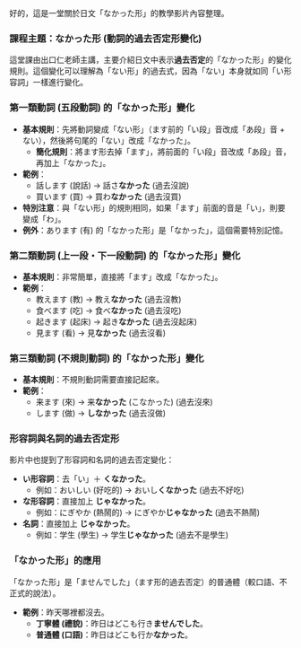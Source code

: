 
好的，這是一堂關於日文「なかった形」的教學影片內容整理。

### **課程主題：なかった形 (動詞的過去否定形變化)**

這堂課由出口仁老師主講，主要介紹日文中表示**過去否定**的「なかった形」的變化規則。這個變化可以理解為「ない形」的過去式，因為「ない」本身就如同「い形容詞」一樣進行變化。

### **第一類動詞 (五段動詞) 的「なかった形」變化**

*   **基本規則**：先將動詞變成「ない形」（ます前的「い段」音改成「あ段」音 + ない），然後將句尾的「ない」改成「なかった」。
    *   **簡化規則**：將ます形去掉「ます」，將前面的「い段」音改成「あ段」音，再加上「なかった」。
*   **範例**：
    *   話します (說話) → 話さ**なかった** (過去沒說)
    *   買います (買) → 買わ**なかった** (過去沒買)
*   **特別注意**：與「ない形」的規則相同，如果「ます」前面的音是「い」，則要變成「わ」。
*   **例外**：あります (有) 的「なかった形」是「なかった」，這個需要特別記憶。

### **第二類動詞 (上一段・下一段動詞) 的「なかった形」變化**

*   **基本規則**：非常簡單，直接將「ます」改成「なかった」。
*   **範例**：
    *   教えます (教) → 教え**なかった** (過去沒教)
    *   食べます (吃) → 食べ**なかった** (過去沒吃)
    *   起きます (起床) → 起き**なかった** (過去沒起床)
    *   見ます (看) → 見**なかった** (過去沒看)

### **第三類動詞 (不規則動詞) 的「なかった形」變化**

*   **基本規則**：不規則動詞需要直接記起來。
*   **範例**：
    *   来ます (來) → 来**なかった** (こなかった) (過去沒來)
    *   します (做) → **しなかった** (過去沒做)

### **形容詞與名詞的過去否定形**

影片中也提到了形容詞和名詞的過去否定變化：

*   **い形容詞**：去「い」＋ **くなかった**。
    *   例如：おいしい (好吃的) → おいし**くなかった** (過去不好吃)
*   **な形容詞**：直接加上 **じゃなかった**。
    *   例如：にぎやか (熱鬧的) → にぎやか**じゃなかった** (過去不熱鬧)
*   **名詞**：直接加上 **じゃなかった**。
    *   例如：学生 (學生) → 学生**じゃなかった** (過去不是學生)

### **「なかった形」的應用**

「なかった形」是「ませんでした」（ます形的過去否定）的普通體（較口語、不正式的說法）。

*   **範例**：昨天哪裡都沒去。
    *   **丁寧體 (禮貌)**：昨日はどこも行き**ませんでした**。
    *   **普通體 (口語)**：昨日はどこも行か**なかった**。
